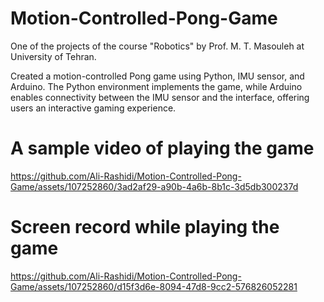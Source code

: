 # Motion-Controlled-Pong-Game
One of the projects of the course "Robotics" by Prof. M. T. Masouleh at University of Tehran.

Created a motion-controlled Pong game using Python, IMU sensor, and Arduino. The Python environment implements the game, while Arduino enables connectivity between the IMU sensor and the interface, offering users an interactive gaming experience.


# A sample video of playing the game
https://github.com/Ali-Rashidi/Motion-Controlled-Pong-Game/assets/107252860/3ad2af29-a90b-4a6b-8b1c-3d5db300237d


# Screen record while playing the game
https://github.com/Ali-Rashidi/Motion-Controlled-Pong-Game/assets/107252860/d15f3d6e-8094-47d8-9cc2-576826052281

